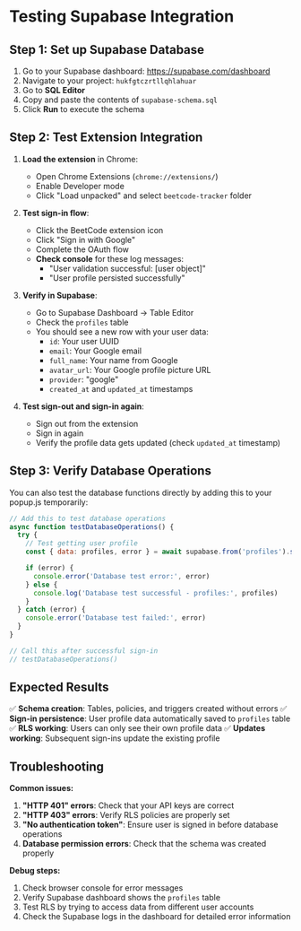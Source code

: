 # Testing Supabase Integration

## Step 1: Set up Supabase Database

1. Go to your Supabase dashboard: https://supabase.com/dashboard
2. Navigate to your project: `hukfgtczrtllqhlahuar`
3. Go to **SQL Editor**
4. Copy and paste the contents of `supabase-schema.sql`
5. Click **Run** to execute the schema

## Step 2: Test Extension Integration

1. **Load the extension** in Chrome:
   - Open Chrome Extensions (`chrome://extensions/`)
   - Enable Developer mode
   - Click "Load unpacked" and select `beetcode-tracker` folder

2. **Test sign-in flow**:
   - Click the BeetCode extension icon
   - Click "Sign in with Google"
   - Complete the OAuth flow
   - **Check console** for these log messages:
     - "User validation successful: [user object]"
     - "User profile persisted successfully"

3. **Verify in Supabase**:
   - Go to Supabase Dashboard → Table Editor
   - Check the `profiles` table
   - You should see a new row with your user data:
     - `id`: Your user UUID
     - `email`: Your Google email
     - `full_name`: Your name from Google
     - `avatar_url`: Your Google profile picture URL
     - `provider`: "google"
     - `created_at` and `updated_at` timestamps

4. **Test sign-out and sign-in again**:
   - Sign out from the extension
   - Sign in again
   - Verify the profile data gets updated (check `updated_at` timestamp)

## Step 3: Verify Database Operations

You can also test the database functions directly by adding this to your popup.js temporarily:

```javascript
// Add this to test database operations
async function testDatabaseOperations() {
  try {
    // Test getting user profile
    const { data: profiles, error } = await supabase.from('profiles').select('*')

    if (error) {
      console.error('Database test error:', error)
    } else {
      console.log('Database test successful - profiles:', profiles)
    }
  } catch (error) {
    console.error('Database test failed:', error)
  }
}

// Call this after successful sign-in
// testDatabaseOperations()
```

## Expected Results

✅ **Schema creation**: Tables, policies, and triggers created without errors
✅ **Sign-in persistence**: User profile data automatically saved to `profiles` table
✅ **RLS working**: Users can only see their own profile data
✅ **Updates working**: Subsequent sign-ins update the existing profile

## Troubleshooting

**Common issues:**

1. **"HTTP 401" errors**: Check that your API keys are correct
2. **"HTTP 403" errors**: Verify RLS policies are properly set
3. **"No authentication token"**: Ensure user is signed in before database operations
4. **Database permission errors**: Check that the schema was created properly

**Debug steps:**

1. Check browser console for error messages
2. Verify Supabase dashboard shows the `profiles` table
3. Test RLS by trying to access data from different user accounts
4. Check the Supabase logs in the dashboard for detailed error information